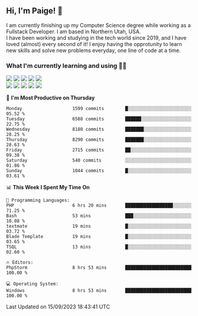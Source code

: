 ## Hi, I'm Paige! :vulcan_salute:

I am currently finishing up my Computer Science degree while working as a Fullstack Developer. I am based in Northern Utah, USA. \
I have been working and studying in the tech world since 2019, and I have loved (almost) every second of it! I enjoy having the opprotunity to learn new skills and solve new problems everyday, one line of code at a time.  

### What I'm currently learning and using :woman_technologist:
![](https://img.shields.io/badge/Laravel-FF2D20?style=for-the-badge&logo=laravel&logoColor=white) 
![](https://img.shields.io/badge/PHP-777BB4?style=for-the-badge&logo=php&logoColor=white)
![](https://img.shields.io/badge/Vue.js-35495E?style=for-the-badge&logo=vuedotjs&logoColor=4FC08D) 
![](https://img.shields.io/badge/MySQL-005C84?style=for-the-badge&logo=mysql&logoColor=white) 
![](https://img.shields.io/badge/Tailwind_CSS-38B2AC?style=for-the-badge&logo=tailwind-css&logoColor=white) \
![](https://img.shields.io/badge/Python-FFD43B?style=for-the-badge&logo=python&logoColor=blue)
![](https://img.shields.io/badge/Django-092E20?style=for-the-badge&logo=django&logoColor=green)
![](https://img.shields.io/badge/Kotlin-0095D5?&style=for-the-badge&logo=kotlin&logoColor=white)
![](https://img.shields.io/badge/Java-ED8B00?style=for-the-badge&logo=java&logoColor=white)
![](https://img.shields.io/badge/Haskell-5D4F85?style=for-the-badge&logo=haskell&logoColor=white) 

<!--START_SECTION:waka-->
📅 **I'm Most Productive on Thursday** 

```text
Monday                   1599 commits        █░░░░░░░░░░░░░░░░░░░░░░░░   05.52 % 
Tuesday                  6588 commits        ██████░░░░░░░░░░░░░░░░░░░   22.75 % 
Wednesday                8180 commits        ███████░░░░░░░░░░░░░░░░░░   28.25 % 
Thursday                 8290 commits        ███████░░░░░░░░░░░░░░░░░░   28.63 % 
Friday                   2715 commits        ██░░░░░░░░░░░░░░░░░░░░░░░   09.38 % 
Saturday                 540 commits         ░░░░░░░░░░░░░░░░░░░░░░░░░   01.86 % 
Sunday                   1044 commits        █░░░░░░░░░░░░░░░░░░░░░░░░   03.61 % 
```


📊 **This Week I Spent My Time On** 

```text
💬 Programming Languages: 
PHP                      6 hrs 20 mins       ██████████████████░░░░░░░   71.25 % 
Bash                     53 mins             ███░░░░░░░░░░░░░░░░░░░░░░   10.08 % 
textmate                 19 mins             █░░░░░░░░░░░░░░░░░░░░░░░░   03.72 % 
Blade Template           19 mins             █░░░░░░░░░░░░░░░░░░░░░░░░   03.65 % 
TSQL                     13 mins             █░░░░░░░░░░░░░░░░░░░░░░░░   02.60 % 

🔥 Editors: 
PhpStorm                 8 hrs 53 mins       █████████████████████████   100.00 % 

💻 Operating System: 
Windows                  8 hrs 53 mins       █████████████████████████   100.00 % 
```


 Last Updated on 15/09/2023 18:43:41 UTC
<!--END_SECTION:waka-->
